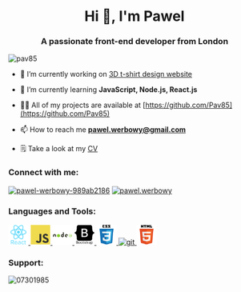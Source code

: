 <h1 align="center">Hi 👋, I'm Pawel</h1>
<h3 align="center">A passionate front-end developer from London</h3>

<p align="left"> <img src="https://komarev.com/ghpvc/?username=pav85&label=Profile%20views&color=0e75b6&style=flat" alt="pav85" /> </p>

- 🔭 I’m currently working on [3D t-shirt design website](https://github.com/Pav85/cool-t-shirts)

- 🌱 I’m currently learning **JavaScript, Node.js, React.js**

- 👨‍💻 All of my projects are available at [https://github.com/Pav85](https://github.com/Pav85)

- 📫 How to reach me **pawel.werbowy@gmail.com**

- 🗒 Take a look at my [CV](https://docs.google.com/document/d/1rKs3eNcN4zS5bpCTp5ZHi5hUK53lxOjH/edit?usp=sharing&ouid=100228695758662225835&rtpof=true&sd=true) 

<h3 align="left">Connect with me:</h3>
<p align="left">
<a href="https://linkedin.com/in/pawel-werbowy-989ab2186" target="blank"><img align="center" src="https://raw.githubusercontent.com/rahuldkjain/github-profile-readme-generator/master/src/images/icons/Social/linked-in-alt.svg" alt="pawel-werbowy-989ab2186" height="30" width="40" /></a>
<a href="https://fb.com/pawel.werbowy" target="blank"><img align="center" src="https://raw.githubusercontent.com/rahuldkjain/github-profile-readme-generator/master/src/images/icons/Social/facebook.svg" alt="pawel.werbowy" height="30" width="40" /></a>
</p>

<h3 align="left">Languages and Tools:</h3>
<p align="left"> 
  <a href="https://reactjs.org/" target="_blank" rel="noreferrer"> <img src="https://raw.githubusercontent.com/devicons/devicon/master/icons/react/react-original-wordmark.svg" alt="react" width="40" height="40"/> </a>
  <a href="https://developer.mozilla.org/en-US/docs/Web/JavaScript" target="_blank" rel="noreferrer"> <img src="https://raw.githubusercontent.com/devicons/devicon/master/icons/javascript/javascript-original.svg" alt="javascript" width="40" height="40"/> </a>
  <a href="https://nodejs.org" target="_blank" rel="noreferrer"> <img src="https://raw.githubusercontent.com/devicons/devicon/master/icons/nodejs/nodejs-original-wordmark.svg" alt="nodejs" width="40" height="40"/> </a>
  <a href="https://getbootstrap.com" target="_blank" rel="noreferrer"> <img src="https://raw.githubusercontent.com/devicons/devicon/master/icons/bootstrap/bootstrap-plain-wordmark.svg" alt="bootstrap" width="40" height="40"/> </a> 
  <a href="https://www.w3schools.com/css/" target="_blank" rel="noreferrer"> <img src="https://raw.githubusercontent.com/devicons/devicon/master/icons/css3/css3-original-wordmark.svg" alt="css3" width="40" height="40"/> </a> 
  <a href="https://git-scm.com/" target="_blank" rel="noreferrer"> <img src="https://www.vectorlogo.zone/logos/git-scm/git-scm-icon.svg" alt="git" width="40" height="40"/> </a> 
  <a href="https://www.w3.org/html/" target="_blank" rel="noreferrer"> <img src="https://raw.githubusercontent.com/devicons/devicon/master/icons/html5/html5-original-wordmark.svg" alt="html5" width="40" height="40"/> </a>  
   </p>

<h3 align="left">Support:</h3>
<p><a href="https://www.buymeacoffee.com/07301985"> <img align="left" src="https://cdn.buymeacoffee.com/buttons/v2/default-yellow.png" height="50" width="210" alt="07301985" /></a></p><br><br>
